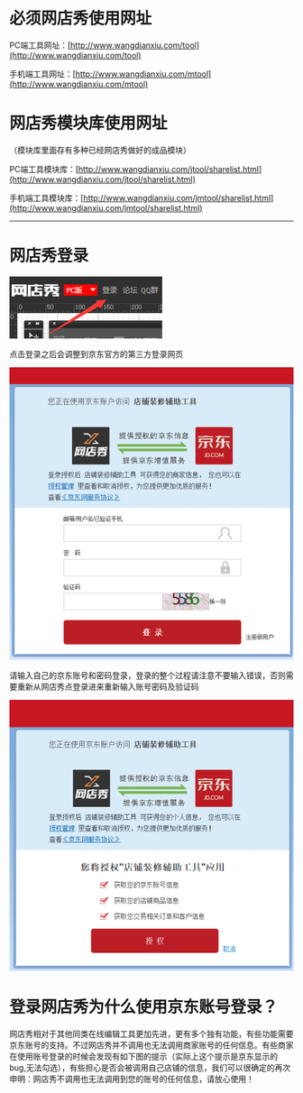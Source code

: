 # 必须网店秀使用网址

PC端工具网址：[http://www.wangdianxiu.com/tool](http://www.wangdianxiu.com/tool)

手机端工具网址：[http://www.wangdianxiu.com/mtool](http://www.wangdianxiu.com/mtool)

# 网店秀模块库使用网址

（模块库里面存有多种已经网店秀做好的成品模块）

PC端工具模块库：[http://www.wangdianxiu.com/jtool/sharelist.html](http://www.wangdianxiu.com/jtool/sharelist.html)

手机端工具模块库：[http://www.wangdianxiu.com/jmtool/sharelist.html](http://www.wangdianxiu.com/jmtool/sharelist.html)

---

# 网店秀登录

![](/assets/20180117152718.png)

点击登录之后会调整到京东官方的第三方登录网页

![](/assets/1.png)

请输入自己的京东账号和密码登录，登录的整个过程请注意不要输入错误，否则需要重新从网店秀点登录进来重新输入账号密码及验证码

![](/assets/20180117095740.png)

# 登录网店秀为什么使用京东账号登录？

网店秀相对于其他同类在线编辑工具更加先进，更有多个独有功能，有些功能需要京东账号的支持。不过网店秀并不调用也无法调用商家账号的任何信息。有些商家在使用账号登录的时候会发现有如下图的提示（实际上这个提示是京东显示的bug,无法勾选），有些担心是否会被调用自己店铺的信息，我们可以很确定的再次申明：网店秀不调用也无法调用到您的账号的任何信息，请放心使用！





